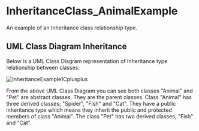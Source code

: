 # InheritanceClass_AnimalExample
An example of an Inheritance class relationship type.

## UML Class Diagram Inheritance

Below is a UML Class Diagram representation of Inheritance type relationship between classes:

![InheritanceExample1Cplusplus](https://user-images.githubusercontent.com/54065949/114612390-fc320d00-9c99-11eb-9fcb-ccb3f3114b4a.PNG)

From the above UML Class Diagram you can see both classes "Animal" and "Pet" are abstract classes. They are the parent classes. Class "Animal" has three derived classes; "Spider", "Fish" and "Cat". They have a public inheritance type which means they inherit the public and protected members of class "Animal". The class "Pet" has two derived classes; "Fish" and "Cat". 
